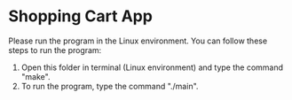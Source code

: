 # Shopping Cart App

Please run the program in the Linux environment. You can follow these steps to run the program:
1. Open this folder in terminal (Linux environment) and type the command "make".
2. To run the program, type the command "./main".